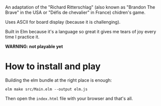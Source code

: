 An adaptation of the "Richard Ritterschlag" (also known as "Brandon The Brave" in the USA or "Défis de chevalier" in France) chidren's game.

Uses ASCII for board display (because it is challenging).

Built in Elm because it's a language so great it gives me tears of joy every time I practice it.

**WARNING: not playable yet**

# How to install and play

Building the elm bundle at the right place is enough:

```
elm make src/Main.elm --output elm.js
```

Then open the `index.html` file with your browser and that's all.
